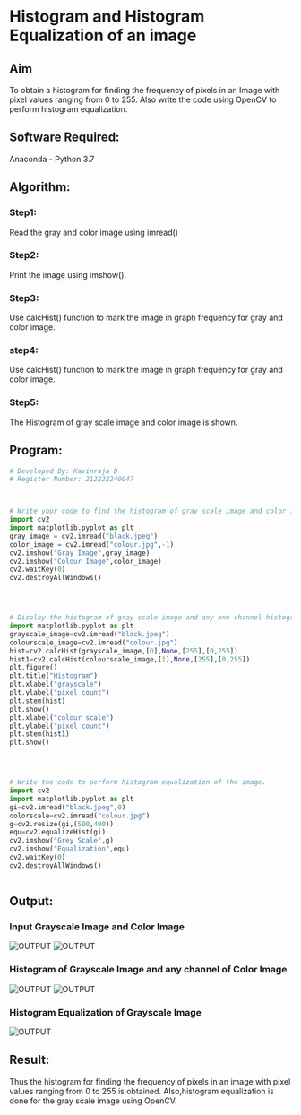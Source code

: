 # Histogram and Histogram Equalization of an image
## Aim
To obtain a histogram for finding the frequency of pixels in an Image with pixel values ranging from 0 to 255. Also write the code using OpenCV to perform histogram equalization.

## Software Required:
Anaconda - Python 3.7

## Algorithm:
### Step1:
Read the gray and color image using imread()

### Step2:
Print the image using imshow().



### Step3:
Use calcHist() function to mark the image in graph frequency for gray and color image.

### step4:
Use calcHist() function to mark the image in graph frequency for gray and color image.

### Step5:
The Histogram of gray scale image and color image is shown.


## Program:
```python
# Developed By: Kavinraja D
# Register Number: 212222240047



# Write your code to find the histogram of gray scale image and color image channels.
import cv2
import matplotlib.pyplot as plt
gray_image = cv2.imread("black.jpeg")
color_image = cv2.imread("colour.jpg",-1)
cv2.imshow("Gray Image",gray_image)
cv2.imshow("Colour Image",color_image)
cv2.waitKey(0)
cv2.destroyAllWindows()




# Display the histogram of gray scale image and any one channel histogram from color image
import matplotlib.pyplot as plt 
grayscale_image=cv2.imread("black.jpeg")
colourscale_image=cv2.imread("colour.jpg")
hist=cv2.calcHist(grayscale_image,[0],None,[255],[0,255])
hist1=cv2.calcHist(colourscale_image,[1],None,[255],[0,255])
plt.figure()
plt.title("Histogram")
plt.xlabel("grayscale")
plt.ylabel("pixel count")
plt.stem(hist)
plt.show()
plt.xlabel("colour scale")
plt.ylabel("pixel count")
plt.stem(hist1)
plt.show()




# Write the code to perform histogram equalization of the image. 
import cv2
import matplotlib.pyplot as plt 
gi=cv2.imread("black.jpeg",0)
colorscale=cv2.imread("colour.jpg")
g=cv2.resize(gi,(500,400))
equ=cv2.equalizeHist(gi)
cv2.imshow("Grey Scale",g)
cv2.imshow("Equalization",equ)
cv2.waitKey(0)
cv2.destroyAllWindows()



```
## Output:
### Input Grayscale Image and Color Image
![OUTPUT](./pho1.png)
![OUTPUT](./pho2.png)


### Histogram of Grayscale Image and any channel of Color Image

![OUTPUT](./pho3.png)
![OUTPUT](./pho4.png)

### Histogram Equalization of Grayscale Image
![OUTPUT](./pho5.png)



## Result: 
Thus the histogram for finding the frequency of pixels in an image with pixel values ranging from 0 to 255 is obtained. Also,histogram equalization is done for the gray scale image using OpenCV.
